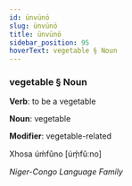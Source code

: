 ```yaml
---
id: ünvünö
slug: ünvünö
title: ünvünö
sidebar_position: 95
hoverText: vegetable § Noun
---
```


### vegetable § Noun

**Verb**: to be a vegetable

**Noun**: vegetable

**Modifier**: vegetable-related

Xhosa úḿfûno [úḿ̩fûːno]

*Niger-Congo Language Family*